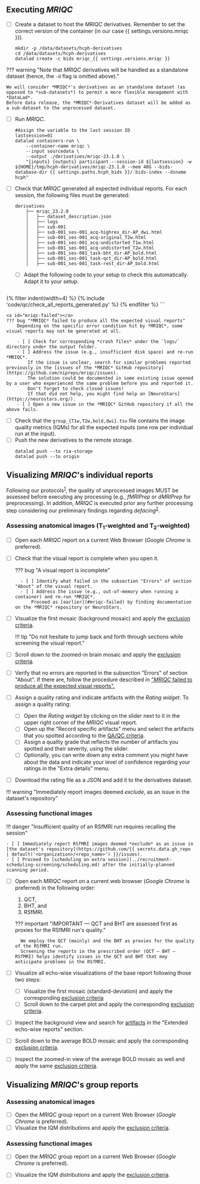 ## Executing *MRIQC*

- [ ] Create a dataset to host the *MRIQC* derivatives.
    Remember to set the correct version of the container (in our case {{ settings.versions.mriqc }}).
    ``` shell
    mkdir -p /data/datasets/hcph-derivatives
    cd /data/datasets/hcph-derivatives
    datalad create -c bids mriqc_{{ settings.versions.mriqc }}
    ```
??? warning "Note that *MRIQC* derivatives will be handled as a standalone dataset (hence, the `-d` flag is omitted above)."

    We will consider *MRIQC*'s derivatives as an standalone dataset (as opposed to *sub-datasets*) to permit a more flexible management with *DataLad*.
    Before data release, the *MRIQC*-Derivatives dataset will be added as a sub-dataset to the unprocessed dataset.

- [ ] Run *MRIQC*.
    ```shell
    #Assign the variable to the last session ID
    lastsession=01
    datalad containers-run \
        --container-name mriqc \
        --input sourcedata \
        --output ./derivatives/mriqc-23.1.0 \
        "{inputs} {outputs} participant --session-id ${lastsession} -w ${HOME}/tmp/hcph-derivatives/mriqc-23.1.0 --mem 40G --bids-database-dir {{ settings.paths.hcph_bids }}/.bids-index --dsname hcph"
    ```

- [ ] Check that *MRIQC* generated all expected individual reports.
    For each session, the following files must be generated:
    ``` text
    derivatives
        ├── mriqc_23.2.0
        │   ├── dataset_description.json
        │   ├── logs
        │   ├── sub-001
        │   ├── sub-001_ses-001_acq-highres_dir-AP_dwi.html
        │   ├── sub-001_ses-001_acq-original_T2w.html
        │   ├── sub-001_ses-001_acq-undistorted_T1w.html
        │   ├── sub-001_ses-001_acq-undistorted_T2w.html
        │   ├── sub-001_ses-001_task-bht_dir-AP_bold.html
        │   ├── sub-001_ses-001_task-qct_dir-AP_bold.html
        │   ├── sub-001_ses-001_task-rest_dir-AP_bold.html
    ```
    - [ ] Adapt the following code to your setup to check this automatically. Adapt it to your setup.
    ```shell
{% filter indent(width=4) %}
{% include 'code/qc/check_all_reports_generated.py' %}
{% endfilter %}
    ```
    
    <a id="mriqc-failed"></a>
    ??? bug "*MRIQC* failed to produce all the expected visual reports" 
        Depending on the specific error condition hit by *MRIQC*, some visual reports may not be generated at all.
        
        - [ ] Check for corresponding *crash files* under the `logs/` directory under the output folder.
        - [ ] Address the issue (e.g., insufficient disk space) and re-run *MRIQC*.
            If the issue is unclear, search for similar problems reported previously in the [issues of the *MRIQC* GitHub repository](https://github.com/nipreps/mriqc/issues).
            The solution could be documented in some existing issue opened by a user who experienced the same problem before you and reported it.
            Don't forget to check closed issues!
            If that did not help, you might find help on [NeuroStars](https://neurostars.org/).
        - [ ] Open a new issue in the *MRIQC* GitHub repository if all the above fails.

- [ ] Check that the `group_{T1w,T2w,bold,dwi}.tsv` file contains the image quality metrics (IQMs) for all the expected inputs (one row per individual run at the input).
- [ ] Push the new derivatives to the remote storage.
    ```shell
    datalad push --to ria-storage
    datalad push --to origin
    ```

## Visualizing *MRIQC*'s individual reports

Following our protocols<sup>[1]</sup>, the quality of unprocessed images MUST be assessed before executing any processing (e.g., *fMRIPrep* or *dMRIPrep* for preprocessing).
In addition, *MRIQC* is executed prior any further processing step considering our preliminary findings regarding *defacing*<sup>[2]</sup>.

### Assessing anatomical images (T<sub>1</sub>-weighted and T<sub>2</sub>-weighted)
- [ ] Open each *MRIQC* report on a current Web Browser (*Google Chrome* is preferred).
- [ ] Check that the visual report is complete when you open it.

    ??? bug "A visual report is incomplete"

        - [ ] Identify what failed in the subsection "Errors" of section "About" of the visual report.
        - [ ] Address the issue (e.g., out-of-memory when running a container) and re-run *MRIQC*.
            Proceed as [earlier](#mriqc-failed) by finding documentation on the *MRIQC* repository or NeuroStars.

- [ ] Visualize the first mosaic (background mosaic) and apply the [exclusion criteria](qaqc-criteria-unprocessed.md#view-of-the-background-of-the-anatomical-image).

    !!! tip "Do not hesitate to jump back and forth through sections while screening the visual report."

- [ ] Scroll down to the zoomed-in brain mosaic and apply the [exclusion criteria](qaqc-criteria-unprocessed.md#zoomed-in-mosaic-view-of-the-brain).
- [ ] Verify that no errors are reported in the subsection "Errors" of section "About".
If there are, follow the procedure described in ["*MRIQC* failed to produce all the expected visual reports".](#mriqc-failed)
- [ ] Assign a quality rating and indicate artifacts with the *Rating widget*.
    To assign a quality rating:
    - [ ] Open the *Rating widget* by clicking on the slider next to it in the upper right corner of the *MRIQC* visual report.
    - [ ] Open up the "Record specific artifacts" menu and select the artifacts that you spotted according to the [QA/QC criteria](qaqc-criteria-unprocessed.md).
    - [ ] Assign a quality grade that reflects the number of artifacts you spotted and their severity, using the slider.
    - [ ] Optionally, you can write down any extra comment you might have about the data and indicate your level of confidence regarding your ratings in the "Extra details" menu.
- [ ] Download the rating file as a JSON and add it to the derivatives dataset.

!!! warning "Immediately report images deemed *exclude*, as an issue in the dataset's repository"

### Assessing functional images

!!! danger "Insufficient quality of an RSfMRI run requires recalling the session"

    - [ ] Immediately report RSfMRI images deemed *exclude* as an issue in [the dataset's repository](https://github.com/{{ secrets.data.gh_repo | default('<organization>/<repo_name>') }}/issues).
    - [ ] Proceed to [scheduling an extra session](../recruitment-scheduling-screening/scheduling.md) after the initially-planned scanning period.

- [ ] Open each *MRIQC* report on a current web browser (*Google Chrome* is preferred) in the following order:

    1. QCT,
    1. BHT, and
    1. RSfMRI.

    ??? important "IMPORTANT — QCT and BHT are assessed first as proxies for the RSfMRI run's quality."

        We employ the QCT (mainly) and the BHT as proxies for the quality of the RSfMRI run.
        Screening the reports in the prescribed order (QCT — BHT — RSfMRI) helps identify issues in the QCT and BHT that may anticipate problems in the RSfMRI.

- [ ] Visualize all echo-wise visualizations of the base report following those two steps:
    - [ ] Visualize the first mosaic (standard-deviation) and apply the corresponding [exclusion criteria](qaqc-criteria-unprocessed.md#functional-mri)    
    - [ ] Scroll down to the carpet plot and apply the corresponding [exclusion criteria](qaqc-criteria-unprocessed.md#functional-mri).
- [ ] Inspect the background view and search for [artifacts](qaqc-criteria-unprocessed.md#functional-mri) in the "Extended echo-wise reports" section.
- [ ] Scroll down to the average BOLD mosaic and apply the corresponding [exclusion criteria](qaqc-criteria-unprocessed.md#functional-mri).
- [ ] Inspect the zoomed-in view of the average BOLD mosaic as well and apply the same [exclusion criteria](qaqc-criteria-unprocessed.md#functional-mri).

## Visualizing *MRIQC*'s group reports

### Assessing anatomical images
- [ ] Open the *MRIQC* group report on a current Web Browser (*Google Chrome* is preferred).
- [ ] Visualize the IQM distributions and apply the [exclusion criteria](qaqc-criteria-unprocessed.md#group-report).

### Assessing functional images
- [ ] Open the *MRIQC* group report on a current Web Browser (*Google Chrome* is preferred).
- [ ] Visualize the IQM distributions and apply the [exclusion criteria](qaqc-criteria-unprocessed.md#group-report-1).


[1]: https://doi.org/10.3389/fnimg.2022.1073734 "Provins, C., … Esteban, O. (2023). Quality Control in functional MRI studies with MRIQC and fMRIPrep. Frontiers in Neuroimaging 1:1073734. doi:10.3389/fnimg.2022.1073734 (OA)."
[2]: https://rr.peercommunityin.org/articles/rec?id=346 "Provins, C., … Esteban, O. (2023). Defacing biases in manual and automated quality assessments of structural MRI with MRIQC, Stage 1 IPA (in principle acceptance) of Version 3 by Peer Community in Registered Reports."
